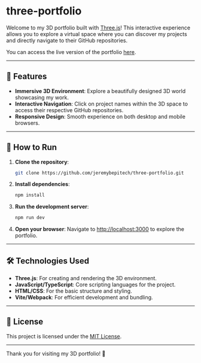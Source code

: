# three-portfolio

Welcome to my 3D portfolio built with [Three.js](https://threejs.org/)! This interactive experience allows you to explore a virtual space where you can discover my projects and directly navigate to their GitHub repositories.

You can access the live version of the portfolio [here](https://jeremybepitech.github.io/three-portfolio/).

---

## 🎨 Features

- **Immersive 3D Environment**: Explore a beautifully designed 3D world showcasing my work.
- **Interactive Navigation**: Click on project names within the 3D space to access their respective GitHub repositories.
- **Responsive Design**: Smooth experience on both desktop and mobile browsers.

---

## 🚀 How to Run

1. **Clone the repository**:
   ```bash
   git clone https://github.com/jeremybepitech/three-portfolio.git
   ```

2. **Install dependencies**:
   ```bash
   npm install
   ```

3. **Run the development server**:
   ```bash
   npm run dev
   ```

4. **Open your browser**:
   Navigate to [http://localhost:3000](http://localhost:3000) to explore the portfolio.

---

## 🛠️ Technologies Used

- **Three.js**: For creating and rendering the 3D environment.
- **JavaScript/TypeScript**: Core scripting languages for the project.
- **HTML/CSS**: For the basic structure and styling.
- **Vite/Webpack**: For efficient development and bundling.

---

## 📜 License

This project is licensed under the [MIT License](LICENSE).

---

Thank you for visiting my 3D portfolio! 🚀
